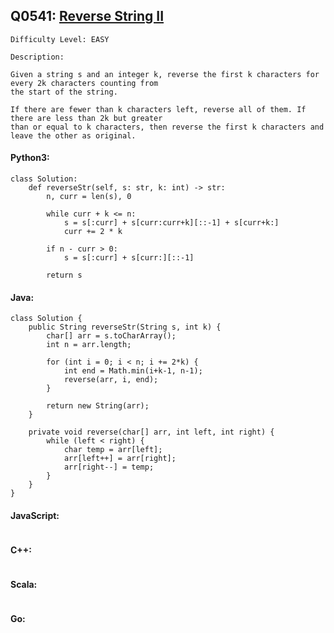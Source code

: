 ## Q0541: [Reverse String II](https://leetcode.com/problems/reverse-string-ii/)

```
Difficulty Level: EASY
```

```
Description:

Given a string s and an integer k, reverse the first k characters for every 2k characters counting from
the start of the string.

If there are fewer than k characters left, reverse all of them. If there are less than 2k but greater
than or equal to k characters, then reverse the first k characters and leave the other as original.
```

#### Python3:

```
class Solution:
    def reverseStr(self, s: str, k: int) -> str:
        n, curr = len(s), 0

        while curr + k <= n:
            s = s[:curr] + s[curr:curr+k][::-1] + s[curr+k:] 
            curr += 2 * k

        if n - curr > 0:
            s = s[:curr] + s[curr:][::-1]

        return s
```

#### Java:

```
class Solution {
    public String reverseStr(String s, int k) {
        char[] arr = s.toCharArray();
        int n = arr.length;

        for (int i = 0; i < n; i += 2*k) {
            int end = Math.min(i+k-1, n-1);
            reverse(arr, i, end);
        }
        
        return new String(arr);
    }

    private void reverse(char[] arr, int left, int right) {
        while (left < right) {
            char temp = arr[left];
            arr[left++] = arr[right];
            arr[right--] = temp;
        }
    }
}
```

#### JavaScript:

```

```

#### C++:

```

```

#### Scala:

```

```

#### Go:

```

```